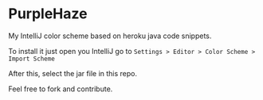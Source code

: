 # PurpleHaze
My IntelliJ color scheme based on heroku java code snippets.

To install it just open you IntelliJ go to `Settings > Editor > Color Scheme > Import Scheme`

After this, select the jar file in this repo.

Feel free to fork and contribute.
